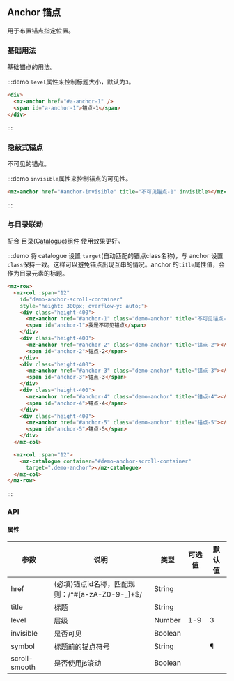 ## Anchor 锚点

用于布置锚点指定位置。

### 基础用法

基础锚点的用法。

:::demo `level`属性来控制标题大小，默认为`3`。
```html
<div>
  <mz-anchor href="#a-anchor-1" />
  <span id="a-anchor-1">锚点-1</span>
</div>
```
:::

### 隐蔽式锚点

不可见的锚点。

:::demo `invisible`属性来控制锚点的可见性。
```html
<mz-anchor href="#anchor-invisible" title="不可见锚点-1" invisible></mz-anchor>
```
:::

### 与目录联动

配合 [目录(Catalogue)组件](component-catalogue) 使用效果更好。

:::demo 将 catalogue 设置 `target`(自动匹配的锚点class名称)，与 anchor 设置 `class`保持一致。这样可以避免锚点出现互串的情况。anchor 的`title`属性值，会作为目录元素的标题。
```html
<mz-row>
  <mz-col :span="12" 
    id="demo-anchor-scroll-container" 
    style="height: 300px; overflow-y: auto;">
    <div class="height-400">
      <mz-anchor href="#anchor-1" class="demo-anchor" title="不可见锚点-1" invisible></mz-anchor>
      <span id="anchor-1">我是不可见锚点</span>
    </div>
    <div class="height-400">    
      <mz-anchor href="#anchor-2" class="demo-anchor" title="锚点-2"></mz-anchor> 
      <span id="anchor-2">锚点-2</span>
    </div>
    <div class="height-400">    
      <mz-anchor href="#anchor-3" class="demo-anchor" title="锚点-3"></mz-anchor> 
      <span id="anchor-3">锚点-3</span>
    </div>
    <div class="height-400">    
      <mz-anchor href="#anchor-4" class="demo-anchor" title="锚点-4"></mz-anchor> 
      <span id="anchor-4">锚点-4</span>
    </div>
    <div class="height-400">    
      <mz-anchor href="#anchor-5" class="demo-anchor" title="锚点-5"></mz-anchor> 
      <span id="anchor-5">锚点-5</span>
    </div>
  </mz-col>

  <mz-col :span="12">
    <mz-catalogue container="#demo-anchor-scroll-container"  
      target=".demo-anchor"></mz-catalogue>
  </mz-col>
</mz-row>
```
:::

### API

#### 属性

| 参数 | 说明 | 类型 | 可选值 |默认值|
| --- | --- | --- | --- | --- |
|href|(必填)锚点id名称，匹配规则：/^#[a-zA-Z0-9-_]+$/|String|||
|title|标题|String|||
|level|层级|Number|1-9|3|
|invisible|是否可见|Boolean|||
|symbol|标题前的锚点符号|String||¶|
|scroll-smooth|是否使用js滚动|Boolean|||

